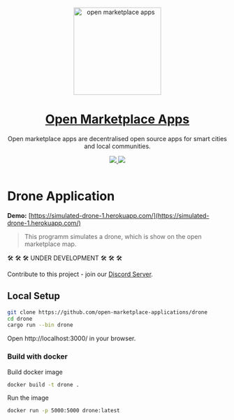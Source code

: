 <!--lint disable no-literal-urls-->

<p align="center">
  <br>
  <a href="https://openmarketplace.org/">
     <img
      alt="open marketplace apps"
      src="./static/oma.jpg"
      width="200"
    />
  </a>
</p>


<h1 align="center"><a href="https://openmarketplace.org/"> Open Marketplace Apps</a></h1>

<p align="center">Open marketplace apps are decentralised open source apps for smart cities and local communities. </p>

<p align="center">
  <a title="MIT License" href="LICENSE">
    <img src="https://img.shields.io/github/license/gridsome/gridsome.svg?style=flat-square&label=License&colorB=6cc24a">
  </a>
  <a title="Follow on Twitter" href="https://twitter.com/marketplace_org">
    <img src="https://img.shields.io/twitter/follow/marketplace_org.svg?style=social&label=Follow%20@marketplace_org">
  </a>
  <br>
  <br>
</p>

# Drone Application

**Demo:** [https://simulated-drone-1.herokuapp.com/](https://simulated-drone-1.herokuapp.com/)

> This programm simulates a drone, which is show on the open marketplace map.


 🛠️ 🛠️ 🛠️ UNDER DEVELOPMENT 🛠️ 🛠️ 🛠️

 Contribute to this project - join our [Discord Server](https://discord.gg/XDQQcJC).


## Local Setup

```bash
git clone https://github.com/open-marketplace-applications/drone
cd drone
cargo run --bin drone
```

Open http://localhost:3000/ in your browser.


### Build with docker

Build docker image
```bash
docker build -t drone .
```

Run the image
```bash
docker run -p 5000:5000 drone:latest
```
